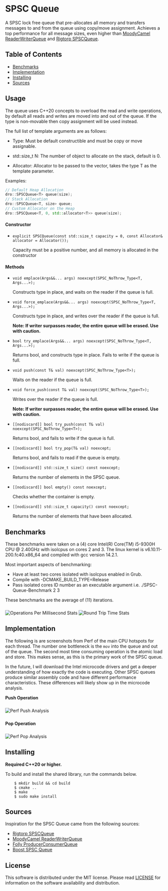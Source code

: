 # SPSC Queue

A SPSC lock free queue that pre-allocates all memory and transfers messages to and from the queue using copy/move assignment. Achieves a top performance for all message sizes, even higher than [MoodyCamel ReaderWriterQueue](https://github.com/cameron314/readerwriterqueue)
and [Rigtorp SPSCQueue](https://github.com/rigtorp/SPSCQueue).

## Table of Contents

- [Benchmarks](#Benchmarks)
- [Implementation](#Implementation)
- [Installing](#Installing)
- [Sources](#Sources)

## Usage

The queue uses C++20 concepts to overload the read and write operations, by default all reads and writes are moved into and out of
the queue. If the type is non-movable then copy assignment will be used instead.

The full list of template arguments are as follows:

- Type: Must be default constructible and must be copy or move assignable.

- std::size_t N: The number of object to allocate on the stack, default is 0.

- Allocator: Allocator to be passed to the vector, takes the type T as the template parameter.

Examples:
```cpp
// Default Heap Allocation
dro::SPSCQueue<T> queue(size);
// Stack Allocation
dro::SPSCQueue<T, size> queue;
// Custom Allocator on the Heap
dro::SPSCQueue<T, 0, std::allocator<T>> queue(size);
```

#### Constructor

- `explicit SPSCQueue(const std::size_t capacity = 0, const Allocator& allocator = Allocator());`

  Capacity must be a positive number, and all memory is allocated in the constructor

#### Methods

- `void emplace(Args&&... args) noexcept(SPSC_NoThrow_Type<T, Args...>);`

  Constructs type in place, and waits on the reader if the queue is full.

- `void force_emplace(Args&&... args) noexcept(SPSC_NoThrow_Type<T, Args...>);`

  Constructs type in place, and writes over the reader if the queue is full.

  **Note: If writer surpasses reader, the entire queue will be erased. Use with caution.**

- `bool try_emplace(Args&&... args) noexcept(SPSC_NoThrow_Type<T, Args...>);`

  Returns bool, and constructs type in place. Fails to write if the queue is full.

- `void push(const T& val) noexcept(SPSC_NoThrow_Type<T>);`

  Waits on the reader if the queue is full.

- `void force_push(const T& val) noexcept(SPSC_NoThrow_Type<T>);`

  Writes over the reader if the queue is full.

  **Note: If writer surpasses reader, the entire queue will be erased. Use with caution.**

- `[[nodiscard]] bool try_push(const T& val) noexcept(SPSC_NoThrow_Type<T>);`

  Returns bool, and fails to write if the queue is full.

- `[[nodiscard]] bool try_pop(T& val) noexcept;`

  Returns bool, and fails to read if the queue is empty.

- `[[nodiscard]] std::size_t size() const noexcept;`

  Returns the number of elements in the SPSC queue.

- `[[nodiscard]] bool empty() const noexcept;`

  Checks whether the container is empty.

- `[[nodiscard]] std::size_t capacity() const noexcept;`

  Returns the number of elements that have been allocated.

## Benchmarks

These benchmarks were taken on a (4) core Intel(R) Core(TM) i5-9300H CPU @ 2.40GHz with isolcpus on cores 2 and 3.
The linux kernel is v6.10.11-200.fc40.x86_64 and compiled with gcc version 14.2.1.

Most important aspects of benchmarking:

- Have at least two cores isolated with isolcpus enabled in Grub.
- Compile with -DCMAKE_BUILD_TYPE=Release
- Pass isolated cores ID number as an executable argument i.e. ./SPSC-Queue-Benchmark 2 3

These benchmarks are the average of (11) iterations.

<img src="https://raw.githubusercontent.com/drogalis/SPSC-Queue/refs/heads/main/assets/Operations%20per%20Millisecond.png" alt="Operations Per Millisecond Stats" style="padding-top: 10px;">

<img src="https://raw.githubusercontent.com/drogalis/SPSC-Queue/refs/heads/main/assets/Round%20Trip%20Time%20(ns).png" alt="Round Trip Time Stats" style="padding-top: 10px;">

## Implementation

The following is are screenshots from Perf of the main CPU hotspots for each thread. The number one bottleneck is the `mov` into the queue and out of the queue. The second most time consuming operation is the atomic load and store. This makes sense, as this is the primary work of the SPSC queue.

In the future, I will download the Intel microcode drivers and get a deeper understanding of how exactly the code is executing. Other SPSC queues produce similar assembly code and have different performance characteristics. These differences will likely show up in the microcode analysis.

**Push Operation**

<img src="https://raw.githubusercontent.com/drogalis/SPSC-Queue/refs/heads/main/assets/perf-push.png" alt="Perf Push Analysis" style="padding-top: 10px; padding-bottom: 10px;">

**Pop Operation**

<img src="https://raw.githubusercontent.com/drogalis/SPSC-Queue/refs/heads/main/assets/perf-pop.png" alt="Perf Pop Analysis" style="padding-top: 10px;">

## Installing

**Required C++20 or higher.**

To build and install the shared library, run the commands below.

```
    $ mkdir build && cd build
    $ cmake ..
    $ make
    $ sudo make install
```

## Sources

Inspiration for the SPSC Queue came from the following sources:

- [Rigtorp SPSCQueue](https://github.com/rigtorp/SPSCQueue)
- [MoodyCamel ReaderWriterQueue](https://github.com/cameron314/readerwriterqueue)
- [Folly ProducerConsumerQueue](https://github.com/facebook/folly/blob/main/folly/ProducerConsumerQueue.h)
- [Boost SPSC Queue](https://www.boost.org/doc/libs/1_60_0/boost/lockfree/spsc_queue.hpp)

## License

This software is distributed under the MIT license. Please read [LICENSE](https://github.com/drogalis/Flat-Map-RB-Tree/blob/main/LICENSE) for information on the software availability and distribution.
